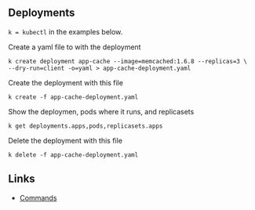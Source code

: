 ## Deployments

`k = kubectl` in the examples below.

Create a yaml file to with the deployment

    k create deployment app-cache --image=memcached:1.6.8 --replicas=3 \
    --dry-run=client -o=yaml > app-cache-deployment.yaml

Create the deployment with this file

    k create -f app-cache-deployment.yaml

Show the deploymen, pods where it runs, and replicasets

    k get deployments.apps,pods,replicasets.apps
    
Delete the deployment with this file

    k delete -f app-cache-deployment.yaml

## Links

- [Commands](./Commands.md)
